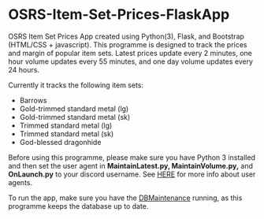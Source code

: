 # OSRS-Item-Set-Prices-FlaskApp

OSRS Item Set Prices App created using Python(3), Flask, and Bootstrap (HTML/CSS + javascript). This programme is designed to track the prices and margin of 
popular item sets. Latest prices update every 2 minutes, one hour volume updates every 55 minutes, and one day volume updates every 24 hours.
  
Currently it tracks the following item sets:
* Barrows
* Gold-trimmed standard metal (lg)
* Gold-trimmed standard metal (sk)
* Trimmed standard metal (lg)
* Trimmed standard metal (sk)
* God-blessed dragonhide

Before using this programme, please make sure you have Python 3 installed and then set the user agent in **MaintainLatest.py, MaintainVolume.py,** and **OnLaunch.py** 
to your discord username. See [HERE](https://oldschool.runescape.wiki/w/RuneScape:Real-time_Prices#Please_set_a_descriptive_User-Agent!) 
for more info about user agents.

To run the app, make sure you have the [DBMaintenance](https://github.com/TyeWalker/OSRS-Item-Set-Prices-DBMaintenance) running, as this programme keeps the database up to date.  

